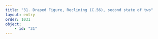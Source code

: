 ```yaml
---
title: "31. Draped Figure, Reclining (C.56), second state of two"
layout: entry
order: 1031
object:
    - id: "31"
---
```

